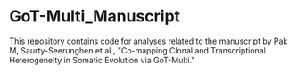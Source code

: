 # GoT-Multi_Manuscript
This repository contains code for analyses related to the manuscript by Pak M, Saurty-Seerunghen et al., "Co-mapping Clonal and Transcriptional Heterogeneity in Somatic Evolution via GoT-Multi."
